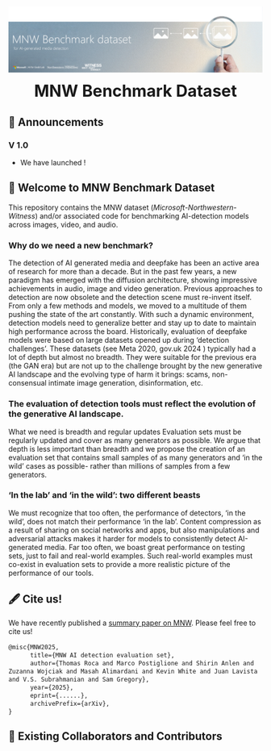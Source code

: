 ![image](HeaderGitHubRepo.png)

<div align="center"> 
<font size="6"><b>MNW Benchmark Dataset</b></font>
<br>
</div>



## 📣 Announcements

### V 1.0

- We have launched !


## 👋 Welcome to MNW Benchmark Dataset
This repository contains the MNW dataset (*Microsoft-Northwestern-Witness*) and/or associated code for benchmarking AI-detection models across images, video, and audio.

### Why do we need a new benchmark?
The detection of AI generated media and deepfake has been an active area of research for more than a decade. But in the past few years, a new paradigm has emerged with the diffusion architecture, showing impressive achievements in audio, image and video generation. Previous approaches to detection are now obsolete and the detection scene must re-invent itself. From only a few methods and models, we moved to a multitude of them pushing the state of the art constantly. With such a dynamic environment, detection models need to generalize better and stay up to date to maintain high performance across the board. 
Historically, evaluation of deepfake models were based on large datasets opened up during ‘detection challenges’. These datasets (see Meta 2020, gov.uk 2024 ) typically had a lot of depth but almost no breadth. They were suitable for the previous era (the GAN era) but are not up to the challenge brought by the new generative AI landscape and the evolving type of harm it brings: scams, non-consensual intimate image generation, disinformation, etc.

### The evaluation of detection tools must reflect the evolution of the generative AI landscape.
What we need is breadth and regular updates
Evaluation sets must be regularly updated and cover as many generators as possible. We argue that depth is less important than breadth and we propose the creation of an evaluation set that contains small samples of as many generators and ‘in the wild’ cases as possible- rather than millions of samples from a few generators.

### ‘In the lab’ and ‘in the wild’: two different beasts
We must recognize that too often, the performance of detectors, ‘in the wild’, does not match their performance ‘in the lab’. Content compression as a result of sharing on social networks and apps, but also manipulations and adversarial attacks makes it harder for models to consistently detect AI-generated media. Far too often, we boast great performance on testing sets, just to fail and real-world examples. Such real-world examples must co-exist in evaluation sets to provide a more realistic picture of the performance of our tools.

## :fountain_pen: Cite us!
We have recently published a [summary paper on MNW](https://arxiv.org/abs/...). Please feel free to cite us!

```
@misc{MNW2025,
      title={MNW AI detection evaluation set}, 
      author={Thomas Roca and Marco Postiglione and Shirin Anlen and Zuzanna Wojciak and Masah Alimardani and Kevin White and Juan Lavista and V.S. Subrahmanian and Sam Gregory},
      year={2025},
      eprint={......},
      archivePrefix={arXiv},
}
```

## 🤝 Existing Collaborators and Contributors
